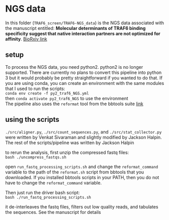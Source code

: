 # NGS data
In this folder (`TRAF6_screen/TRAF6-NGS_data`) is the NGS data associated with the manuscript entitled: **Molecular determinants of TRAF6 binding specificity suggest that native interaction partners are not optimized for affinity**. [BioRxiv link](https://www.biorxiv.org/content/10.1101/2022.05.08.491058v3) <br>


## setup
To process the NGS data, you need python2. 
python2 is no longer supported. There are currently no plans to convert this pipeline 
into python 3 but it would probably be pretty straightforward if you wanted to do that.
If you are using conda, you can create an environment with the same
modules that I used to run the scripts:<br>
`conda env create -f py2_traf6_NGS.yml`<br>
then `conda activate py2_traf6_NGS` to use the environment
<br>
The pipeline also uses the `reformat` tool from the bbtools suite [link](https://jgi.doe.gov/data-and-tools/software-tools/bbtools/)


## using the scripts
`./src/aligner.py`, `./src/count_sequences.py`, and `./src/stat_collector.py` were written by Venkat Sivaraman and slightly modified by Jackson Halpin. The rest of the scripts/pipeline was written by Jackson Halpin


to rerun the analysis, first unzip the compressed fastq files:<br>
`bash ./uncompress_fastqs.sh`


open `run_fastq_processing_scripts.sh` and change the `reformat_command` variable to the path of the `reformat.sh` script from bbtools that you downloaded. If you installed bbtools scripts in your PATH, then you do not have to change the `reformat_command` variable.


Then just run the driver bash script:<br>
`bash ./run_fastq_processing_scripts.sh`

it de-interleaves the fastq files, filters out low quality reads, and tabulates the sequences. See the manuscript for details

